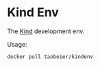 # Kind Env

The [Kind](https://github.com/kubernetes-sigs/kind) development env.


Usage:

```
docker pull taobeier/kindenv
```
